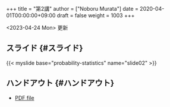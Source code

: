+++
title = "第2講"
author = ["Noboru Murata"]
date = 2020-04-01T00:00:00+09:00
draft = false
weight = 1003
+++

<span class="timestamp-wrapper"><span class="timestamp">&lt;2023-04-24 Mon&gt; </span></span> 更新


## スライド {#スライド}

{{< myslide base="probability-statistics" name="slide02" >}}


## ハンドアウト {#ハンドアウト}

-   [PDF file](https://noboru-murata.github.io/probability-statistics/pdfs/slide02.pdf)
